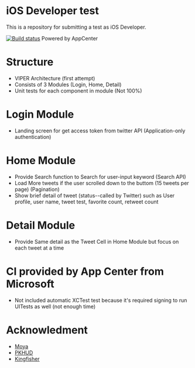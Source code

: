 # iOS Developer test
This is a repository for submitting a test as iOS Developer.

[![Build status](https://build.appcenter.ms/v0.1/apps/21156cb0-1e3a-492e-a755-8cebd74f4c65/branches/develop/badge)](https://appcenter.ms)
Powered by AppCenter

# Structure
- VIPER Architecture (first attempt)
- Consists of 3 Modules (Login, Home, Detail)
- Unit tests for each component in module (Not 100%)

# Login Module
- Landing screen for get access token from twitter API (Application-only authentication)

# Home Module
- Provide Search function to Search for user-input keyword (Search API)
- Load More tweets if the user scrolled down to the buttom (15 tweets per page) (Pagination)
- Show brief detail of tweet (status--called by Twitter) such as User profile, user name, tweet test, favorite count, retweet count

# Detail Module
- Provide Same detail as the Tweet Cell in Home Module but focus on each tweet at a time

# CI provided by App Center from Microsoft
- Not included automatic XCTest test because it's required signing to run UITests as well (not enough time)

# Acknowledment
- [Moya](https://github.com/Moya/Moya)
- [PKHUD](https://github.com/pkluz/PKHUD)
- [Kingfisher](https://github.com/onevcat/Kingfisher)
